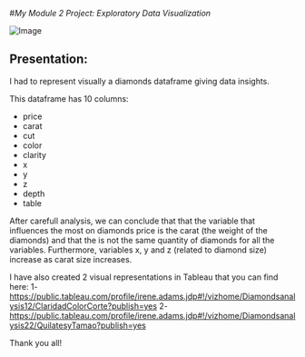 

#_My Module 2 Project: Exploratory Data Visualization_

![Image](https://estaticos.muyinteresante.es/uploads/images/article/5888a6e85cafe8a76908d93f/diamantes_0.jpg)




## **Presentation:**

I had to represent visually a diamonds dataframe giving data insights.

This dataframe has 10 columns:
- price
- carat
- cut
- color
- clarity
- x
- y
- z
- depth
- table

After carefull analysis, we can conclude that that the variable that influences the most on diamonds price is the carat (the weight of the diamonds) and that the is not the same quantity of diamonds for all the variables. Furthermore, variables x, y and z (related to diamond size) increase as carat size increases.

I have also created 2 visual representations in Tableau that you can find here: 
1- https://public.tableau.com/profile/irene.adams.jdp#!/vizhome/Diamondsanalysis12/ClaridadColorCorte?publish=yes
2- https://public.tableau.com/profile/irene.adams.jdp#!/vizhome/Diamondsanalysis22/QuilatesyTamao?publish=yes

Thank you all!

